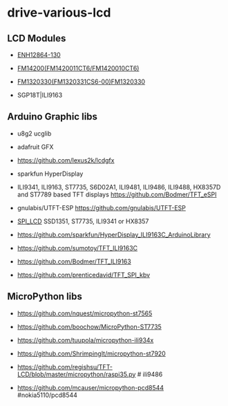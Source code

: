 # drive-various-lcd

## LCD Modules

* [ENH12864-130](ENH12864-130/sample_image_ENH12864-130.jpg)

* [FM14200(FM1420011CT6/FM1420010CT6)](FM14200/FM1420010CT6.jpg)


* [FM1320330(FM1320331CS6-00)FM1320330](FM1320330/FM1320331CS6-00.jpg)

* SGP18T|ILI9163





## Arduino Graphic libs

* u8g2 ucglib
* adafruit GFX
* https://github.com/lexus2k/lcdgfx
* sparkfun HyperDisplay
* ILI9341, ILI9163, ST7735, S6D02A1, ILI9481, ILI9486, ILI9488, HX8357D and ST7789 based TFT displays https://github.com/Bodmer/TFT_eSPI
* gnulabis/UTFT-ESP https://github.com/gnulabis/UTFT-ESP

* [SPI_LCD](https://github.com/bitbank2/SPI_LCD) SSD1351, ST7735, ILI9341 or HX8357
 
* https://github.com/sparkfun/HyperDisplay_ILI9163C_ArduinoLibrary

* https://github.com/sumotoy/TFT_ILI9163C

* https://github.com/Bodmer/TFT_ILI9163

* https://github.com/prenticedavid/TFT_SPI_kbv

## MicroPython libs

* https://github.com/nquest/micropython-st7565

* https://github.com/boochow/MicroPython-ST7735

* https://github.com/tuupola/micropython-ili934x

* https://github.com/ShrimpingIt/micropython-st7920

* https://github.com/regishsu/TFT-LCD/blob/master/micropython/raspi35.py # ili9486

* https://github.com/mcauser/micropython-pcd8544 #nokia5110/pcd8544
